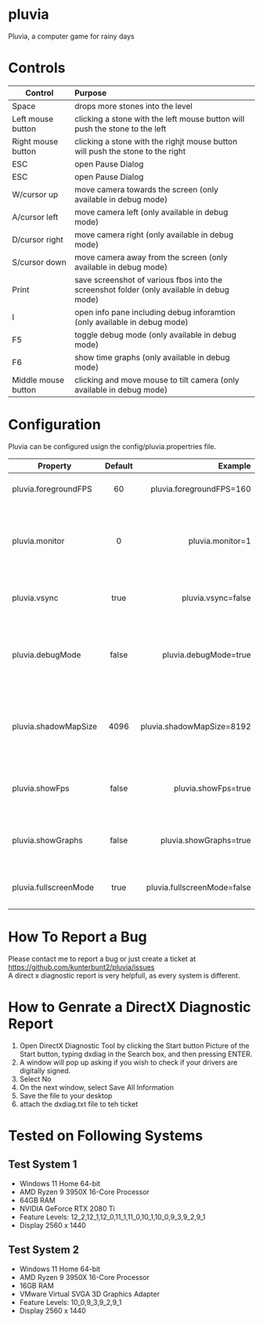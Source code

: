 # pluvia
Pluvia, a computer game for rainy days

# Controls
| Control |Purpose      |
|----------|:-------------                                                                       |
|Space|drops more stones into the level|
|Left mouse button|clicking a stone with the left mouse button will push the stone to the left    |
|Right mouse button|clicking a stone with the righjt mouse button will push the stone to the right|
|ESC|open Pause Dialog                                                                            |
|ESC|open Pause Dialog                                                                            |
|W/cursor up|move camera towards the screen (only available in debug mode)|
|A/cursor left|move camera left (only available in debug mode)|
|D/cursor right|move camera right (only available in debug mode)|
|S/cursor down|move camera away from the screen (only available in debug mode)|
|Print|save screenshot of various fbos into the screenshot folder (only available in debug mode)|
|I|open info pane including debug inforamtion (only available in debug mode)|
|F5|toggle debug mode (only available in debug mode)|
|F6|show time graphs (only available in debug mode)|
|Middle mouse button|clicking and move mouse to tilt camera (only available in debug mode)|


# Configuration
Pluvia can be configured usign the config/pluvia.propertries file.

| Property |      Default      |  Example | Description |
|----------|:-------------: |------:                  |--------                          |
|pluvia.foregroundFPS |60   |pluvia.foregroundFPS=160 |frames per second to try to match |
|pluvia.monitor       |0    |pluvia.monitor=1         |monitor to use, if more than one are connected, 0 is promary |
|pluvia.vsync         |true |pluvia.vsync=false       |virtual syn with monitor refresh rate |
|pluvia.debugMode     |false|pluvia.debugMode=true    |debug mode allows to pan the camera and see various fbos| 
|pluvia.shadowMapSize |4096 |pluvia.shadowMapSize=8192|the bigger, the better, but you need enough video card ram|
|pluvia.showFps       |false|pluvia.showFps=true      |display frames per second in lower left corner|
|pluvia.showGraphs    |false|pluvia.showGraphs=true   |cpu/gpu graphs can be displayed using F6|
|pluvia.fullscreenMode|true|pluvia.fullscreenMode=false|window mode or full screen mode|

# How To Report a Bug
Please contact me to report a bug or just create a ticket at https://github.com/kunterbunt2/pluvia/issues  
A direct x diagnostic report is very helpfull, as every system is different.

# How to Genrate a DirectX Diagnostic Report
1. Open DirectX Diagnostic Tool by clicking the Start button Picture of the Start button, typing dxdiag in the Search box, and then pressing ENTER.
2. A window will pop up asking if you wish to check if your drivers are digitally signed.
3. Select No
4. On the next window, select Save All Information
5. Save the file to your desktop
6. attach the dxdiag.txt file to teh ticket

# Tested on Following Systems

## Test System 1
* Windows 11 Home 64-bit
* AMD Ryzen 9 3950X 16-Core Processor
* 64GB RAM
* NVIDIA GeForce RTX 2080 Ti
* Feature Levels: 12_2,12_1,12_0,11_1,11_0,10_1,10_0,9_3,9_2,9_1
* Display 2560 x 1440

## Test System 2
* Windows 11 Home 64-bit
* AMD Ryzen 9 3950X 16-Core Processor
* 16GB RAM
* VMware Virtual SVGA 3D Graphics Adapter
* Feature Levels: 10_0,9_3,9_2,9_1
* Display 2560 x 1440
